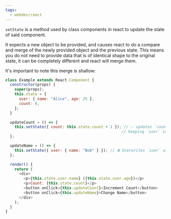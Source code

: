 ```yaml
---
tags:
  - webdev/react
---
```

`setState` is a method used by class components in react to update the state of said component.

It expects a new object to be provided, and causes react to do a compare and merge of the newly provided object and the previous state. This means you do not need to provide data that is of identical shape to the original state, it can be completely different and react will merge them.

It's important to note this merge is shallow:

```js
class Example extends React.Component {
  constructor(props) {
    super(props);
    this.state = {
      user: { name: "Alice", age: 25 },
      count: 0,
    };
  }

  updateCount = () => {
    this.setState({ count: this.state.count + 1 }); // ✅ updates `count` while 
												   // keeping `user` intact.
  };

  updateName = () => {
    this.setState({ user: { name: "Bob" } }); // ❌ Overwrites `user` and removes `age`
  };

  render() {
    return (
      <div>
        <p>{this.state.user.name} ({this.state.user.age})</p>
        <p>Count: {this.state.count}</p>
        <button onClick={this.updateCount}>Increment Count</button>
        <button onClick={this.updateName}>Change Name</button>
      </div>
    );
  }
}

```